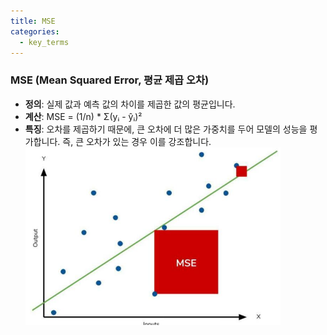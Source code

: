 ```yaml
---
title: MSE
categories:
  - key_terms
---
```


### MSE (Mean Squared Error, 평균 제곱 오차)

- **정의**: 실제 값과 예측 값의 차이를 제곱한 값의 평균입니다.
- **계산**: MSE = (1/n) * Σ(yᵢ - ŷᵢ)²
- **특징**: 오차를 제곱하기 때문에, 큰 오차에 더 많은 가중치를 두어 모델의 성능을 평가합니다. 즉, 큰 오차가 있는 경우 이를 강조합니다.
	![image](https://github.com/code7ssage/code7ssage.github.io/blob/master/assets/attached%20file/Pasted%20image%2020240104141559.png?raw=true)
